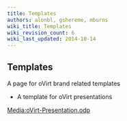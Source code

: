 ```yaml
---
title: Templates
authors: alonbl, gshereme, mburns
wiki_title: Templates
wiki_revision_count: 6
wiki_last_updated: 2014-10-14
---
```


## Templates

A page for oVirt brand related templates

*   A template for oVirt presentations

<Media:oVirt-Presentation.odp>
